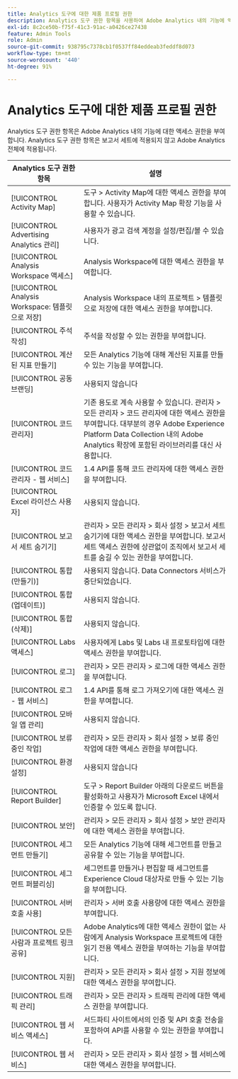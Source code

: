 ```yaml
---
title: Analytics 도구에 대한 제품 프로필 권한
description: Analytics 도구 권한 항목을 사용하여 Adobe Analytics 내의 기능에 액세스 권한을 부여합니다.
exl-id: 8c2ce50b-f75f-41c3-91ac-a0426ce27438
feature: Admin Tools
role: Admin
source-git-commit: 938795c7378cb1f0537ff84eddeab3feddf8d073
workflow-type: tm+mt
source-wordcount: '440'
ht-degree: 91%

---
```


# Analytics 도구에 대한 제품 프로필 권한

Analytics 도구 권한 항목은 Adobe Analytics 내의 기능에 대한 액세스 권한을 부여합니다. Analytics 도구 권한 항목은 보고서 세트에 적용되지 않고 Adobe Analytics 전체에 적용됩니다.

| Analytics 도구 권한 항목 | 설명 |
|----|----|
| [!UICONTROL Activity Map] | 도구 > Activity Map에 대한 액세스 권한을 부여합니다. 사용자가 Activity Map 확장 기능을 사용할 수 있습니다. |
| [!UICONTROL Advertising Analytics 관리] | 사용자가 광고 검색 계정을 설정/편집/볼 수 있습니다. |
| [!UICONTROL Analysis Workspace 액세스] | Analysis Workspace에 대한 액세스 권한을 부여합니다. |
| [!UICONTROL Analysis Workspace: 템플릿으로 저장] | Analysis Workspace 내의 프로젝트 > 템플릿으로 저장에 대한 액세스 권한을 부여합니다. |
| [!UICONTROL 주석 작성] | 주석을 작성할 수 있는 권한을 부여합니다. |
| [!UICONTROL 계산된 지표 만들기] | 모든 Analytics 기능에 대해 계산된 지표를 만들 수 있는 기능을 부여합니다. |
| [!UICONTROL 공동 브랜딩] | 사용되지 않습니다 |
| [!UICONTROL 코드 관리자] | 기존 용도로 계속 사용할 수 있습니다. 관리자 > 모든 관리자 > 코드 관리자에 대한 액세스 권한을 부여합니다. 대부분의 경우 Adobe Experience Platform Data Collection 내의 Adobe Analytics 확장에 포함된 라이브러리를 대신 사용합니다. |
| [!UICONTROL 코드 관리자 - 웹 서비스] | 1.4 API를 통해 코드 관리자에 대한 액세스 권한을 부여합니다. |
| [!UICONTROL Excel 라이선스 사용자] | 사용되지 않습니다. |
| [!UICONTROL 보고서 세트 숨기기] | 관리자 > 모든 관리자 > 회사 설정 > 보고서 세트 숨기기에 대한 액세스 권한을 부여합니다. 보고서 세트 액세스 권한에 상관없이 조직에서 보고서 세트를 숨길 수 있는 권한을 부여합니다. |
| [!UICONTROL 통합(만들기)] | 사용되지 않습니다. Data Connectors 서비스가 중단되었습니다. |
| [!UICONTROL 통합(업데이트)] | 사용되지 않습니다. |
| [!UICONTROL 통합(삭제)] | 사용되지 않습니다. |
| [!UICONTROL Labs 액세스] | 사용자에게 Labs 및 Labs 내 프로토타입에 대한 액세스 권한을 부여합니다. |
| [!UICONTROL 로그] | 관리자 > 모든 관리자 > 로그에 대한 액세스 권한을 부여합니다. |
| [!UICONTROL 로그 - 웹 서비스] | 1.4 API를 통해 로그 가져오기에 대한 액세스 권한을 부여합니다. |
| [!UICONTROL 모바일 앱 관리] | 사용되지 않습니다. |
| [!UICONTROL 보류 중인 작업] | 관리자 > 모든 관리자 > 회사 설정 > 보류 중인 작업에 대한 액세스 권한을 부여합니다. |
| [!UICONTROL 환경 설정] | 사용되지 않습니다 |
| [!UICONTROL Report Builder] | 도구 > Report Builder 아래의 다운로드 버튼을 활성화하고 사용자가 Microsoft Excel 내에서 인증할 수 있도록 합니다. |
| [!UICONTROL 보안] | 관리자 > 모든 관리자 > 회사 설정 > 보안 관리자에 대한 액세스 권한을 부여합니다. |
| [!UICONTROL 세그먼트 만들기] | 모든 Analytics 기능에 대해 세그먼트를 만들고 공유할 수 있는 기능을 부여합니다. |
| [!UICONTROL 세그먼트 퍼블리싱] | 세그먼트를 만들거나 편집할 때 세그먼트를 Experience Cloud 대상자로 만들 수 있는 기능을 부여합니다. |
| [!UICONTROL 서버 호출 사용] | 관리자 > 서버 호출 사용량에 대한 액세스 권한을 부여합니다. |
| [!UICONTROL 모든 사람과 프로젝트 링크 공유] | Adobe Analytics에 대한 액세스 권한이 없는 사람에게 Analysis Workspace 프로젝트에 대한 읽기 전용 액세스 권한을 부여하는 기능을 부여합니다. |
| [!UICONTROL 지원] | 관리자 > 모든 관리자 > 회사 설정 > 지원 정보에 대한 액세스 권한을 부여합니다. |
| [!UICONTROL 트래픽 관리] | 관리자 > 모든 관리자 > 트래픽 관리에 대한 액세스 권한을 부여합니다. |
| [!UICONTROL 웹 서비스 액세스] | 서드파티 사이트에서의 인증 및 API 호출 전송을 포함하여 API를 사용할 수 있는 권한을 부여합니다. |
| [!UICONTROL 웹 서비스] | 관리자 > 모든 관리자 > 회사 설정 > 웹 서비스에 대한 액세스 권한을 부여합니다. |